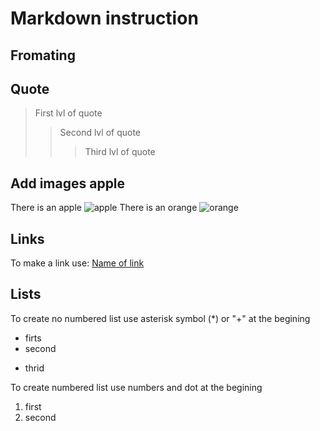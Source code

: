 # Markdown instruction

## Fromating



## Quote

> First lvl of quote
>> Second lvl of quote
>>> Third lvl of quote


## Add images apple

There is an apple
![apple](apple.jpg)
There is an orange
![orange](orange.png)

## Links

To make a link use:
[Name of link](https://translate.yandex.ru "hint")

## Lists

To create no numbered list use asterisk symbol (*) or "+" at the begining 
* firts
* second
+ thrid

To create numbered list use numbers and dot at the begining
1. first
2. second
